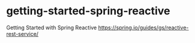 # getting-started-spring-reactive
Getting Started with Spring Reactive https://spring.io/guides/gs/reactive-rest-service/
